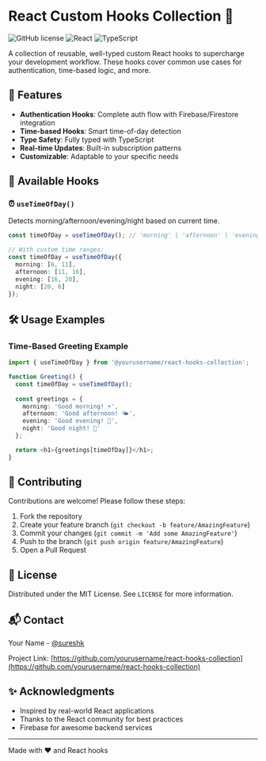 # React Custom Hooks Collection 🎣

![GitHub license](https://img.shields.io/badge/license-MIT-blue.svg)
![React](https://img.shields.io/badge/React-18+-61DAFB?logo=react)
![TypeScript](https://img.shields.io/badge/TypeScript-4.0+-3178C6?logo=typescript)

A collection of reusable, well-typed custom React hooks to supercharge your development workflow. These hooks cover common use cases for authentication, time-based logic, and more.

## 🚀 Features

- **Authentication Hooks**: Complete auth flow with Firebase/Firestore integration
- **Time-based Hooks**: Smart time-of-day detection
- **Type Safety**: Fully typed with TypeScript
- **Real-time Updates**: Built-in subscription patterns
- **Customizable**: Adaptable to your specific needs

## 🔧 Available Hooks

### ⏰ `useTimeOfDay()`
Detects morning/afternoon/evening/night based on current time.

```typescript
const timeOfDay = useTimeOfDay(); // 'morning' | 'afternoon' | 'evening' | 'night'

// With custom time ranges:
const timeOfDay = useTimeOfDay({
  morning: [6, 11],
  afternoon: [11, 16],
  evening: [16, 20],
  night: [20, 6]
});
```

## 🛠 Usage Examples

### Time-Based Greeting Example
```typescript
import { useTimeOfDay } from '@yourusername/react-hooks-collection';

function Greeting() {
  const timeOfDay = useTimeOfDay();
  
  const greetings = {
    morning: 'Good morning! ☀️',
    afternoon: 'Good afternoon! 🌤',
    evening: 'Good evening! 🌙',
    night: 'Good night! 🌚'
  };

  return <h1>{greetings[timeOfDay]}</h1>;
}
```

## 🤝 Contributing

Contributions are welcome! Please follow these steps:
1. Fork the repository
2. Create your feature branch (`git checkout -b feature/AmazingFeature`)
3. Commit your changes (`git commit -m 'Add some AmazingFeature'`)
4. Push to the branch (`git push origin feature/AmazingFeature`)
5. Open a Pull Request

## 📜 License

Distributed under the MIT License. See `LICENSE` for more information.

## 📬 Contact

Your Name - [@sureshk](02042003sureshk@gmail.com)

Project Link: [https://github.com/yourusername/react-hooks-collection](https://github.com/yourusername/react-hooks-collection)

## ✨ Acknowledgments

- Inspired by real-world React applications
- Thanks to the React community for best practices
- Firebase for awesome backend services

---

Made with ❤️ and React hooks
